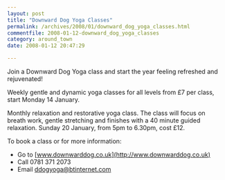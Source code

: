 ```yaml
---
layout: post
title: "Downward Dog Yoga Classes"
permalink: /archives/2008/01/downward_dog_yoga_classes.html
commentfile: 2008-01-12-downward_dog_yoga_classes
category: around_town
date: 2008-01-12 20:47:29

---
```


Join a Downward Dog Yoga class and start the year feeling refreshed and rejuvenated!

Weekly gentle and dynamic yoga classes for all levels from £7 per class, start Monday 14 January.

Monthly relaxation and restorative yoga class. The class will focus on breath work, gentle stretching and finishes with a 40 minute guided relaxation. Sunday 20 January, from 5pm to 6.30pm, cost £12.

To book a class or for more information:

-   Go to [www.downwarddog.co.uk](http://www.downwarddog.co.uk)
-   Call 0781 371 2073
-   Email <ddogyoga@btinternet.com>
